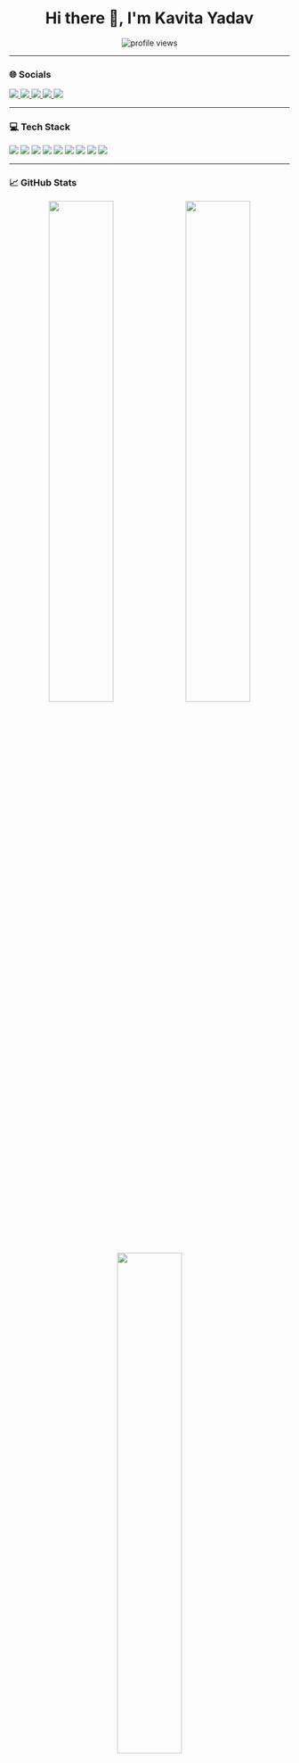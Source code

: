 <h1 align="center">Hi there 👋, I'm Kavita Yadav</h1>

<p align="center">
  <img src="https://komarev.com/ghpvc/?username=YOUR_USERNAME&label=Profile%20views&color=0e75b6&style=flat" alt="profile views" />
</p>

---

### 🌐 Socials

<p>
  <a href="https://www.linkedin.com/in/kavitayadav06/" target="_blank">
    <img src="https://img.shields.io/badge/LinkedIn-0A66C2?style=for-the-badge&logo=linkedin&logoColor=white" />
  </a>
  <a href="mailto:kavitayadav@example.com">
    <img src="https://img.shields.io/badge/Email-D14836?style=for-the-badge&logo=gmail&logoColor=white" />
  </a>
  <a href="https://github.com/YOUR_USERNAME" target="_blank">
    <img src="https://img.shields.io/badge/GitHub-100000?style=for-the-badge&logo=github&logoColor=white" />
  </a>
  <a href="https://www.codechef.com/users/YOUR_HANDLE" target="_blank">
    <img src="https://img.shields.io/badge/CodeChef-5B4638?style=for-the-badge&logo=codechef&logoColor=white" />
  </a>
  <a href="https://auth.geeksforgeeks.org/user/YOUR_PROFILE" target="_blank">
    <img src="https://img.shields.io/badge/GeeksforGeeks-0F9D58?style=for-the-badge&logo=geeksforgeeks&logoColor=white" />
  </a>
</p>

---

### 💻 Tech Stack

<p>
  <img src="https://img.shields.io/badge/Java-007396?style=for-the-badge&logo=java&logoColor=white" />
  <img src="https://img.shields.io/badge/Python-3776AB?style=for-the-badge&logo=python&logoColor=white" />
  <img src="https://img.shields.io/badge/C-00599C?style=for-the-badge&logo=c&logoColor=white" />
  <img src="https://img.shields.io/badge/C++-00599C?style=for-the-badge&logo=c%2B%2B&logoColor=white" />
  <img src="https://img.shields.io/badge/HTML5-E34F26?style=for-the-badge&logo=html5&logoColor=white" />
  <img src="https://img.shields.io/badge/CSS3-1572B6?style=for-the-badge&logo=css3&logoColor=white" />
  <img src="https://img.shields.io/badge/JavaScript-F7DF1E?style=for-the-badge&logo=javascript&logoColor=black" />
  <img src="https://img.shields.io/badge/React-20232A?style=for-the-badge&logo=react&logoColor=61DAFB" />
  <img src="https://img.shields.io/badge/MySQL-4479A1?style=for-the-badge&logo=mysql&logoColor=white" />
</p>

---

### 📈 GitHub Stats

<p align="center">
  <img src="https://github-readme-stats.vercel.app/api?username=YOUR_USERNAME&show_icons=true&theme=radical" width="48%" />
  <img src="https://github-readme-streak-stats.herokuapp.com?user=YOUR_USERNAME&theme=radical" width="48%" />
</p>

<p align="center">
  <img src="https://github-readme-stats.vercel.app/api/top-langs/?username=YOUR_USERNAME&layout=compact&theme=radical" width="48%" />
</p>

---

### 💫 About Me

🤝 **Eager to Collaborate On:**  
- 🌐 Open-source web development projects  
- 🎨 Creative UI/UX design for impactful user experiences  
- 🚀 Innovative tools that empower developers and learners

🎯 **What I’m Passionate About:**  
- Designing responsive, accessible web interfaces  
- Optimizing performance for modern web apps  
- Crafting clean, maintainable code that scales

🌱 **Actively Learning:**  
- Advanced frontend engineering techniques  
- The latest in JavaScript frameworks & tooling  
- Best practices for web performance and accessibility

💬 **Ask Me About:**  
- ✨ Frontend development workflows and architecture  
- 🎯 Building beautiful, responsive websites  
- 🛠 JavaScript, HTML, CSS, and modern frameworks  
- 🌟 Contributing to open source

🚀 **Fun Fact:**  
I love participating in hackathons and turning fresh ideas into **real-world web products** that make a difference!

---

<p align="center">
  <img src="https://capsule-render.vercel.app/api?type=waving&color=gradient&height=120&section=footer"/>
</p>
